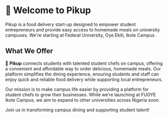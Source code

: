 # 🎉 Welcome to Pikup

Pikup is a food delivery start-up designed to empower student entrepreneurs and provide easy access to homemade meals on university campuses. We're starting at Federal University, Oye Ekiti, Ikole Campus.

## What We Offer

🍲 **Pikup** connects students with talented student chefs on campus, offering a convenient and affordable way to order delicious, homemade meals. Our platform simplifies the dining experience, ensuring students and staff can enjoy quick and reliable food delivery while supporting local entrepreneurs.

Our mission is to make campus life easier by providing a platform for student chefs to grow their businesses. While we’re launching at FUOYE Ikole Campus, we aim to expand to other universities across Nigeria soon.

Join us in transforming campus dining and supporting student talent!
